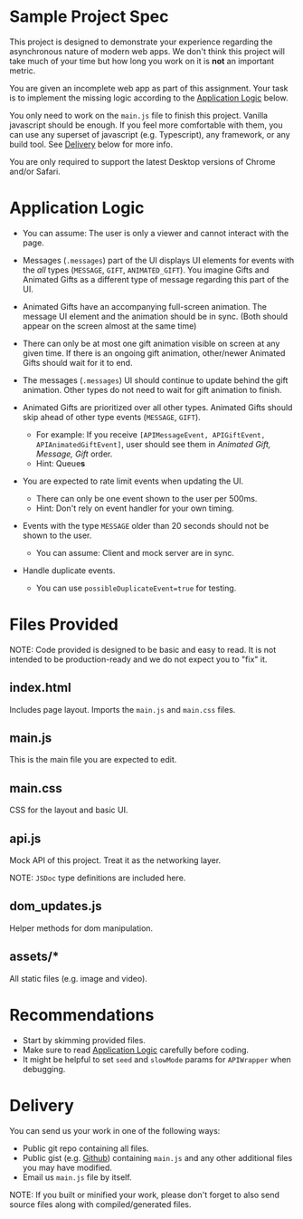 
# Sample Project Spec

This project is designed to demonstrate your experience regarding the asynchronous nature of modern web apps. We don't think this project will take much of your time but how long you work on it is **not** an important metric.

You are given an incomplete web app as part of this assignment. Your task is to implement the missing logic according to the [Application Logic](#Application-Logic) below.

You only need to work on the `main.js` file to finish this project. Vanilla javascript should be enough. If you feel more comfortable with them, you can use any superset of javascript (e.g. Typescript), any framework, or any build tool. See [Delivery](#Delivery) below for more info.

You are only required to support the latest Desktop versions of Chrome and/or Safari.


# Application Logic

- You can assume: The user is only a viewer and cannot interact with the page.

- Messages (`.messages`) part of the UI displays UI elements for events with the *all* types (`MESSAGE`, `GIFT`, `ANIMATED_GIFT`). You imagine Gifts and Animated Gifts as a different type of message regarding this part of the UI.

- Animated Gifts have an accompanying full-screen animation. The message UI element and the animation should be in sync. (Both should appear on the screen almost at the same time)

- There can only be at most one gift animation visible on screen at any given time. If there is an ongoing gift animation, other/newer Animated Gifts should wait for it to end.

- The messages (`.messages`) UI should continue to update behind the gift animation. Other types do not need to wait for gift animation to finish.

- Animated Gifts are prioritized over all other types. Animated Gifts should skip ahead of other type events (`MESSAGE`, `GIFT`).
  - For example: If you receive `[APIMessageEvent, APIGiftEvent, APIAnimatedGiftEvent]`, user should see them in *Animated Gift, Message, Gift* order.
  - Hint: Queue**s**

- You are expected to rate limit events when updating the UI.
  - There can only be one event shown to the user per 500ms.
  - Hint: Don't rely on event handler for your own timing.

- Events with the type `MESSAGE` older than 20 seconds should not be shown to the user.
  - You can assume: Client and mock server are in sync.

- Handle duplicate events.
  - You can use `possibleDuplicateEvent=true` for testing.


# Files Provided

NOTE: Code provided is designed to be basic and easy to read. It is not intended to be production-ready and we do not expect you to "fix" it.

## index.html

Includes page layout. Imports the `main.js` and `main.css` files.

## main.js

This is the main file you are expected to edit.

## main.css

CSS for the layout and basic UI.

## api.js

Mock API of this project. Treat it as the networking layer.

NOTE: `JSDoc` type definitions are included here.

## dom_updates.js

Helper methods for dom manipulation.

## assets/*

All static files (e.g. image and video).


# Recommendations

- Start by skimming provided files.
- Make sure to read [Application Logic](#Application-Logic) carefully before coding.
- It might be helpful to set `seed` and `slowMode` params for `APIWrapper` when debugging.


# Delivery

You can send us your work in one of the following ways:

- Public git repo containing all files.
- Public gist (e.g. [Github](https://gist.github.com/)) containing `main.js` and any other additional files you may have modified.
- Email us `main.js` file by itself.

NOTE: If you built or minified your work, please don't forget to also send source files along with compiled/generated files.

